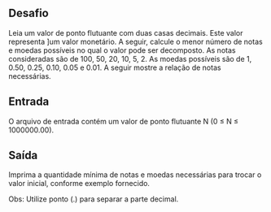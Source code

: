 ## Desafio

Leia um valor de ponto flutuante com duas casas decimais. Este valor representa
]um valor monetário. A seguir, calcule o menor número de notas e moedas
possíveis no qual o valor pode ser decomposto. As notas consideradas são de
100, 50, 20, 10, 5, 2. As moedas possíveis são de 1, 0.50, 0.25, 0.10, 0.05 e
0.01. A seguir mostre a relação de notas necessárias.

## Entrada

O arquivo de entrada contém um valor de ponto flutuante N (0 ≤ N ≤ 1000000.00).

## Saída

Imprima a quantidade mínima de notas e moedas necessárias para trocar o valor
inicial, conforme exemplo fornecido.

Obs: Utilize ponto (.) para separar a parte decimal.